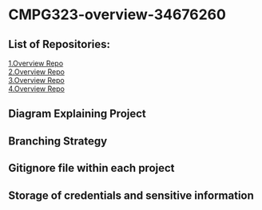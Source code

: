 # CMPG323-overview-34676260

## List of Repositories:

<a href = "https://github.com/tomei123/CMPG323-overview-34676260.git"> 1.Overview Repo </a> <br>
<a href = "https://github.com/tomei123/CMPG323-overview-34676260.git"> 2.Overview Repo </a> <br>
<a href = "https://github.com/tomei123/CMPG323-overview-34676260.git"> 3.Overview Repo </a> <br>
<a href = "https://github.com/tomei123/CMPG323-overview-34676260.git"> 4.Overview Repo </a> 

## Diagram Explaining Project

## Branching Strategy

## Gitignore file within each project

## Storage of credentials and sensitive information

